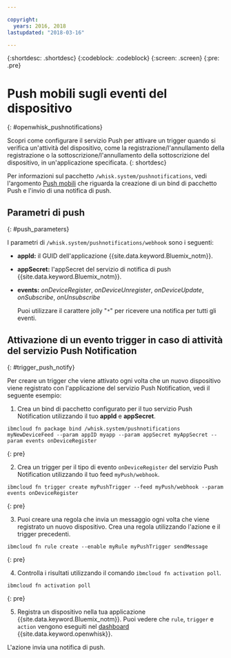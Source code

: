 ```yaml
---

copyright:
  years: 2016, 2018
lastupdated: "2018-03-16"

---
```


{:shortdesc: .shortdesc}
{:codeblock: .codeblock}
{:screen: .screen}
{:pre: .pre}

# Push mobili sugli eventi del dispositivo
{: #openwhisk_pushnotifications}

Scopri come configurare il servizio Push per attivare un trigger quando si verifica un'attività del dispositivo, come la registrazione/l'annullamento della registrazione o la sottoscrizione/l'annullamento della sottoscrizione del dispositivo, in un'applicazione specificata.
{: shortdesc}

Per informazioni sul pacchetto `/whisk.system/pushnotifications`, vedi l'argomento [Push mobili](./mobile_push_actions.html) che riguarda la creazione di un bind di pacchetto Push e l'invio di una notifica di push.

## Parametri di push
{: #push_parameters}

I parametri di `/whisk.system/pushnotifications/webhook` sono i seguenti:
- **appId:** il GUID dell'applicazione {{site.data.keyword.Bluemix_notm}}.
- **appSecret:** l'appSecret del servizio di notifica di push {{site.data.keyword.Bluemix_notm}}.
- **events:** _onDeviceRegister_, _onDeviceUnregister_, _onDeviceUpdate_, _onSubscribe_, _onUnsubscribe_

  Puoi utilizzare il carattere jolly "`*`" per ricevere una notifica per tutti gli eventi.

## Attivazione di un evento trigger in caso di attività del servizio Push Notification
{: #trigger_push_notify}

Per creare un trigger che viene attivato ogni volta che un nuovo dispositivo viene registrato con l'applicazione del servizio Push Notification, vedi il seguente esempio:

1. Crea un bind di pacchetto configurato per il tuo servizio Push Notification utilizzando il tuo **appId** e **appSecret**.
  ```
  ibmcloud fn package bind /whisk.system/pushnotifications myNewDeviceFeed --param appID myapp --param appSecret myAppSecret --param events onDeviceRegister
  ```
  {: pre}

2. Crea un trigger per il tipo di evento `onDeviceRegister` del servizio Push Notification utilizzando il tuo feed `myPush/webhook`.
  ```
  ibmcloud fn trigger create myPushTrigger --feed myPush/webhook --param events onDeviceRegister
  ```
  {: pre}

3. Puoi creare una regola che invia un messaggio ogni volta che viene registrato un nuovo dispositivo. Crea una regola utilizzando l'azione e il trigger precedenti.
  ```
  ibmcloud fn rule create --enable myRule myPushTrigger sendMessage
  ```
  {: pre}

4. Controlla i risultati utilizzando il comando `ibmcloud fn activation poll`.
  ```
  ibmcloud fn activation poll
  ```
  {: pre}

5. Registra un dispositivo nella tua applicazione {{site.data.keyword.Bluemix_notm}}. Puoi vedere che `rule`, `trigger` e `action` vengono eseguiti nel [dashboard](https://console.bluemix.net/openwhisk/dashboard) {{site.data.keyword.openwhisk}}.

  L'azione invia una notifica di push.
